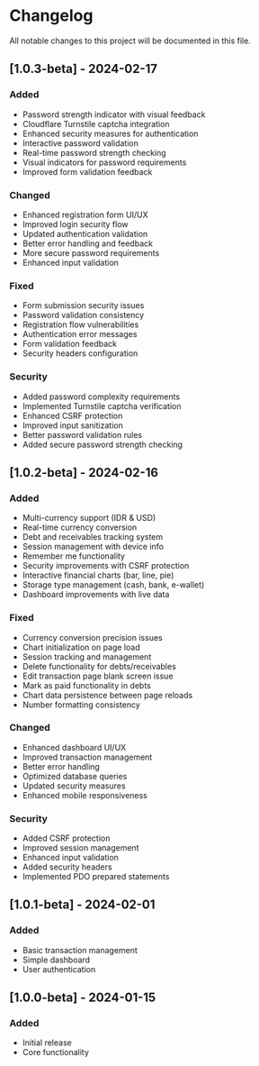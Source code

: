 # Changelog
All notable changes to this project will be documented in this file.

## [1.0.3-beta] - 2024-02-17

### Added
- Password strength indicator with visual feedback
- Cloudflare Turnstile captcha integration
- Enhanced security measures for authentication
- Interactive password validation
- Real-time password strength checking
- Visual indicators for password requirements
- Improved form validation feedback

### Changed
- Enhanced registration form UI/UX
- Improved login security flow
- Updated authentication validation
- Better error handling and feedback
- More secure password requirements
- Enhanced input validation

### Fixed
- Form submission security issues
- Password validation consistency
- Registration flow vulnerabilities
- Authentication error messages
- Form validation feedback
- Security headers configuration

### Security
- Added password complexity requirements
- Implemented Turnstile captcha verification
- Enhanced CSRF protection
- Improved input sanitization
- Better password validation rules
- Added secure password strength checking

## [1.0.2-beta] - 2024-02-16

### Added
- Multi-currency support (IDR & USD)
- Real-time currency conversion
- Debt and receivables tracking system
- Session management with device info
- Remember me functionality
- Security improvements with CSRF protection
- Interactive financial charts (bar, line, pie)
- Storage type management (cash, bank, e-wallet)
- Dashboard improvements with live data

### Fixed
- Currency conversion precision issues
- Chart initialization on page load
- Session tracking and management
- Delete functionality for debts/receivables
- Edit transaction page blank screen issue
- Mark as paid functionality in debts
- Chart data persistence between page reloads
- Number formatting consistency

### Changed
- Enhanced dashboard UI/UX
- Improved transaction management
- Better error handling
- Optimized database queries
- Updated security measures
- Enhanced mobile responsiveness

### Security
- Added CSRF protection
- Improved session management
- Enhanced input validation
- Added security headers
- Implemented PDO prepared statements

## [1.0.1-beta] - 2024-02-01
### Added
- Basic transaction management
- Simple dashboard
- User authentication

## [1.0.0-beta] - 2024-01-15
### Added
- Initial release
- Core functionality
